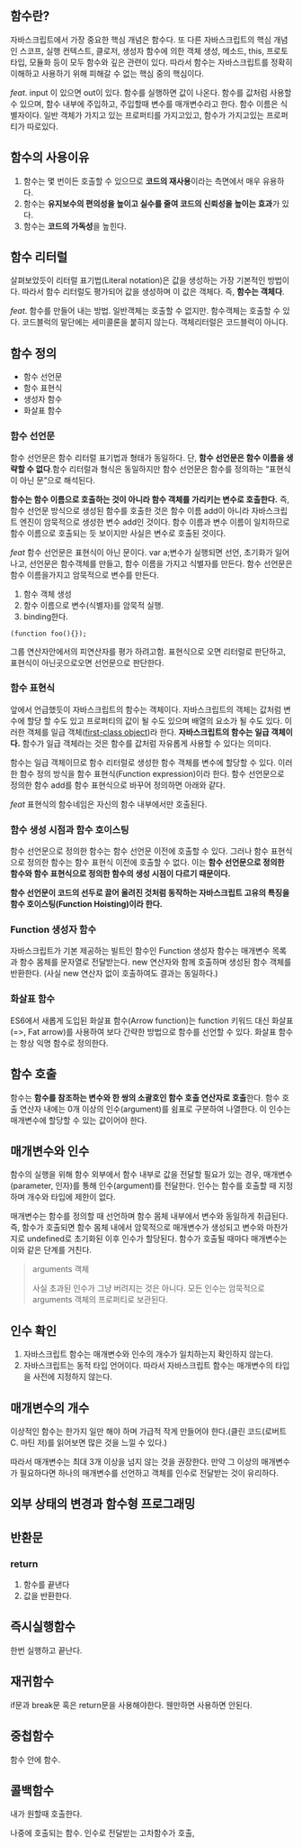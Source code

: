 ## 함수란?

자바스크립트에서 가장 중요한 핵심 개념은 함수다. 또 다른 자바스크립트의 핵심 개념인 스코프, 실행 컨텍스트, 클로저, 생성자 함수에 의한 객체 생성, 메소드, this, 프로토타입, 모듈화 등이 모두 함수와 깊은 관련이 있다. 따라서 함수는 자바스크립트를 정확히 이해하고 사용하기 위해 피해갈 수 없는 핵심 중의 핵심이다.

*feat*. input 이 있으면 out이 있다. 함수를 실행하면 값이 나온다. 함수를 값처럼 사용할 수 있으며, 함수 내부에 주입하고, 주입할때 변수를 매개변수라고 한다.  함수 이름은 식별자이다. 일반 객체가 가지고 있는 프로퍼티를 가지고있고, 함수가 가지고있는 프로퍼티가 따로있다.



## 함수의 사용이유

1. 함수는 몇 번이든 호출할 수 있으므로 **코드의 재사용**이라는 측면에서 매우 유용하다. 
2. 함수는 **유지보수의 편의성을 높이고 실수를 줄여 코드의 신뢰성을 높이는 효과**가 있다. 
3. 함수는 **코드의 가독성**을 높힌다.

## 함수 리터럴

 살펴보았듯이 리터럴 표기법(Literal notation)은 값을 생성하는 가장 기본적인 방법이다. 따라서 함수 리터럴도 평가되어 값을 생성하며 이 값은 객체다. 즉, **함수는 객체다**. 

*feat*. 함수를 만들어 내는 방법. 일반객체는 호출할 수 없지만. 함수객체는 호출할 수 있다. 코드블럭의 말단에는 세미콜론을 붙히지 않는다. 객체리터럴은 코드블럭이 아니다.

## 함수 정의

- 함수 선언문
- 함수 표현식
- 생성자 함수
- 화살표 함수

### 함수 선언문

함수 선언문은 함수 리터럴 표기법과 형태가 동일하다. 단, **함수 선언문은 함수 이름을 생략할 수 없다**.함수 리터럴과 형식은 동일하지만 함수 선언문은 함수를 정의하는 “표현식이 아닌 문”으로 해석된다.

**함수는 함수 이름으로 호출하는 것이 아니라 함수 객체를 가리키는 변수로 호출한다.** 즉, 함수 선언문 방식으로 생성된 함수를 호출한 것은 함수 이름 add이 아니라 자바스크립트 엔진이 암묵적으로 생성한 변수 add인 것이다. 함수 이름과 변수 이름이 일치하므로 함수 이름으로 호출되는 듯 보이지만 사실은 변수로 호출된 것이다.

*feat* 함수 선언문은 표현식이 아닌 문이다. var a;변수가 실행되면 선언, 초기화가 일어나고, 선언문은 함수객체를 만들고, 함수 이름을 가지고 식별자를 만든다. 함수 선언문은 함수 이름을가지고 암묵적으로 변수를 만든다. 

1. 함수 객체 생성
2. 함수 이름으로 변수(식별자)를 암묵적 실행.
3. binding한다.

~~~
(function foo(){});
~~~

그룹 연산자안에서의 피연산자를 평가 하려고함.  표현식으로 오면 리터럴로 판단하고, 표현식이 아닌곳으로오면 선언문으로 판단한다.

### 함수 표현식

앞에서 언급했듯이 자바스크립트의 함수는 객체이다. 자바스크립트의 객체는 값처럼 변수에 할당 할 수도 있고 프로퍼티의 값이 될 수도 있으며 배열의 요소가 될 수도 있다. 이러한 객체를 일급 객체([first-class object](https://ko.wikipedia.org/wiki/일급_객체))라 한다. **자바스크립트의 함수는 일급 객체이다.** 함수가 일급 객체라는 것은 함수를 값처럼 자유롭게 사용할 수 있다는 의미다.

함수는 일급 객체이므로 함수 리터럴로 생성한 함수 객체를 변수에 할당할 수 있다. 이러한 함수 정의 방식을 함수 표현식(Function expression)이라 한다. 함수 선언문으로 정의한 함수 add를 함수 표현식으로 바꾸어 정의하면 아래와 같다.

*feat* 표현식의 함수네임은 자신의 함수 내부에서만 호출된다.

### 함수 생성 시점과 함수 호이스팅

함수 선언문으로 정의한 함수는 함수 선언문 이전에 호출할 수 있다. 그러나 함수 표현식으로 정의한 함수는 함수 표현식 이전에 호출할 수 없다. 이는 **함수 선언문으로 정의한 함수와 함수 표현식으로 정의한 함수의 생성 시점이 다르기 때문이다.**

**함수 선언문이 코드의 선두로 끌어 올려진 것처럼 동작하는 자바스크립트 고유의 특징을 함수 호이스팅(Function Hoisting)이라 한다.**

### Function 생성자 함수

자바스크립트가 기본 제공하는 빌트인 함수인 Function 생성자 함수는 매개변수 목록과 함수 몸체를 문자열로 전달받는다. new 연산자와 함께 호출하며 생성된 함수 객체를 반환한다. (사실 new 연산자 없이 호출하여도 결과는 동일하다.)

### 화살표 함수

ES6에서 새롭게 도입된 화살표 함수(Arrow function)는 function 키워드 대신 화살표(=>, Fat arrow)를 사용하여 보다 간략한 방법으로 함수를 선언할 수 있다. 화살표 함수는 항상 익명 함수로 정의한다.

## 함수 호출

함수는 **함수를 참조하는 변수와 한 쌍의 소괄호인 함수 호출 연산자로 호출**한다. 함수 호출 연산자 내에는 0개 이상의 인수(argument)를 쉼표로 구분하여 나열한다. 이 인수는 매개변수에 할당할 수 있는 값이어야 한다.

## 매개변수와 인수

함수의 실행을 위해 함수 외부에서 함수 내부로 값을 전달할 필요가 있는 경우, 매개변수(parameter, 인자)를 통해 인수(argument)를 전달한다. 인수는 함수를 호출할 때 지정하며 개수와 타입에 제한이 없다. 

매개변수는 함수를 정의할 때 선언하며 함수 몸체 내부에서 변수와 동일하게 취급된다. 즉, 함수가 호출되면 함수 몸체 내에서 암묵적으로 매개변수가 생성되고 변수와 마찬가지로 undefined로 초기화된 이후 인수가 할당된다. 함수가 호출될 때마다 매개변수는 이와 같은 단계를 거친다.

> arguments 객체 
>
> 사실 초과된 인수가 그냥 버려지는 것은 아니다. 모든 인수는 암묵적으로 arguments 객체의 프로퍼티로 보관된다.

## 인수 확인

1. 자바스크립트 함수는 매개변수와 인수의 개수가 일치하는지 확인하지 않는다.
2. 자바스크립트는 동적 타입 언어이다. 따라서 자바스크립트 함수는 매개변수의 타입을 사전에 지정하지 않는다.

## 매개변수의 개수

이상적인 함수는 한가지 일만 해야 하며 가급적 작게 만들어야 한다.(클린 코드(로버트 C. 마틴 저)를 읽어보면 많은 것을 느낄 수 있다.)

따라서 매개변수는 최대 3개 이상을 넘지 않는 것을 권장한다. 만약 그 이상의 매개변수가 필요하다면 하나의 매개변수를 선언하고 객체를 인수로 전달받는 것이 유리하다. 

## 외부 상태의 변경과 함수형 프로그래밍

## 반환문

### return

1. 함수를 끝낸다
2. 값을 반환한다.

## 즉시실행함수

한번 실행하고 끝난다.



## 재귀함수

if문과 break문 혹은 return문을 사용해야한다. 웬만하면 사용하면 안된다. 



## 중첩함수

함수 안에 함수.

## 콜백함수

내가 원할때 호출한다.  

나중에 호출되는 함수.  인수로 전달받는 고차함수가 호출, 